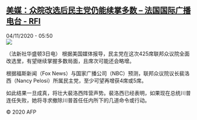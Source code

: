 <!--1604469312000-->
[美媒：众院改选后民主党仍能续掌多数 – 法国国际广播电台 - RFI](http://www.rfi.fr//cn/contenu/20201104-%E7%BE%8E%E5%AA%92%E4%BC%97%E9%99%A2%E6%94%B9%E9%80%89%E5%90%8E%E6%B0%91%E4%B8%BB%E5%85%9A%E4%BB%8D%E8%83%BD%E7%BB%AD%E6%8E%8C%E5%A4%9A%E6%95%B0)
------

<div>04/11/2020 - 05:50</div><img src="https://s.rfi.fr/media/display/c8080966-1e5a-11eb-8bcd-005056a98db9/w:310/p:16x9/int0008b.201104125003.jpg"><div class="t-content__body u-clearfix"><p>（法新社华盛顿3日电）    根据美国媒体报导，民主党在这次425席联邦众议院全面改选里，有望继续掌握多数局面，且席次可能还会略增。</p><p>    根据福斯新闻（Fox News）与国家广播公司（NBC）预测，联邦众议院议长裴洛西（Nancy Pelosi）所属民主党，至少可望再增获4席或5席。</p><p>    如此结果一旦成真，将壮大裴洛西阵营声势。裴洛西已经表明，如果现在总统川普连任失败，她将寻求撤除川普首任任内所下的几道命令或行动。</p><p class="t-copyright">© 2020 AFP</p>        </div>
